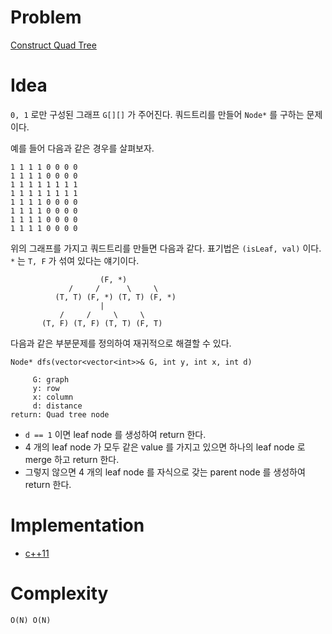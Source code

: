# Problem

[Construct Quad Tree](https://leetcode.com/problems/construct-quad-tree/)

# Idea

`0, 1` 로만 구성된 그래프 `G[][]` 가 주어진다. 쿼드트리를 만들어
`Node*` 를 구하는 문제이다.

예를 들어 다음과 같은 경우를 살펴보자.

```
1 1 1 1 0 0 0 0
1 1 1 1 0 0 0 0
1 1 1 1 1 1 1 1
1 1 1 1 1 1 1 1
1 1 1 1 0 0 0 0
1 1 1 1 0 0 0 0
1 1 1 1 0 0 0 0
1 1 1 1 0 0 0 0
```

위의 그래프를 가지고 쿼드트리를 만들면 다음과 같다.
표기법은 `(isLeaf, val)` 이다. `*`  는 `T, F` 가 섞여 있다는 얘기이다.
```
                    (F, *)
             /     /      \     \
          (T, T) (F, *) (T, T) (F, *)
                    |
           /     /     \     \
       (T, F) (T, F) (T, T) (F, T)               
```

다음과 같은 부분문제를 정의하여 재귀적으로 해결할 수 있다.

```
Node* dfs(vector<vector<int>>& G, int y, int x, int d)

     G: graph
     y: row
     x: column
     d: distance
return: Quad tree node
```

* `d == 1` 이면 leaf node 를 생성하여 return 한다.
* 4 개의 leaf node 가 모두 같은 value 를 가지고 있으면 하나의 leaf node 로 merge 하고 return 한다. 
* 그렇지 않으면 4 개의 leaf node 를 자식으로 갖는 parent node 를 생성하여 return 한다.

# Implementation

* [c++11](a.cpp)

# Complexity

```
O(N) O(N)
```
